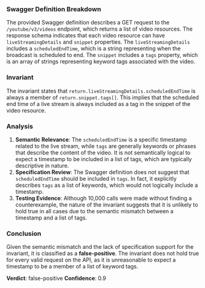 ### Swagger Definition Breakdown
The provided Swagger definition describes a GET request to the `/youtube/v3/videos` endpoint, which returns a list of video resources. The response schema indicates that each video resource can have `liveStreamingDetails` and `snippet` properties. The `liveStreamingDetails` includes a `scheduledEndTime`, which is a string representing when the broadcast is scheduled to end. The `snippet` includes a `tags` property, which is an array of strings representing keyword tags associated with the video.

### Invariant
The invariant states that `return.liveStreamingDetails.scheduledEndTime` is always a member of `return.snippet.tags[]`. This implies that the scheduled end time of a live stream is always included as a tag in the snippet of the video resource.

### Analysis
1. **Semantic Relevance**: The `scheduledEndTime` is a specific timestamp related to the live stream, while `tags` are generally keywords or phrases that describe the content of the video. It is not semantically logical to expect a timestamp to be included in a list of tags, which are typically descriptive in nature.
2. **Specification Review**: The Swagger definition does not suggest that `scheduledEndTime` should be included in `tags`. In fact, it explicitly describes `tags` as a list of keywords, which would not logically include a timestamp.
3. **Testing Evidence**: Although 10,000 calls were made without finding a counterexample, the nature of the invariant suggests that it is unlikely to hold true in all cases due to the semantic mismatch between a timestamp and a list of tags.

### Conclusion
Given the semantic mismatch and the lack of specification support for the invariant, it is classified as a **false-positive**. The invariant does not hold true for every valid request on the API, as it is unreasonable to expect a timestamp to be a member of a list of keyword tags. 

**Verdict**: false-positive
**Confidence**: 0.9
